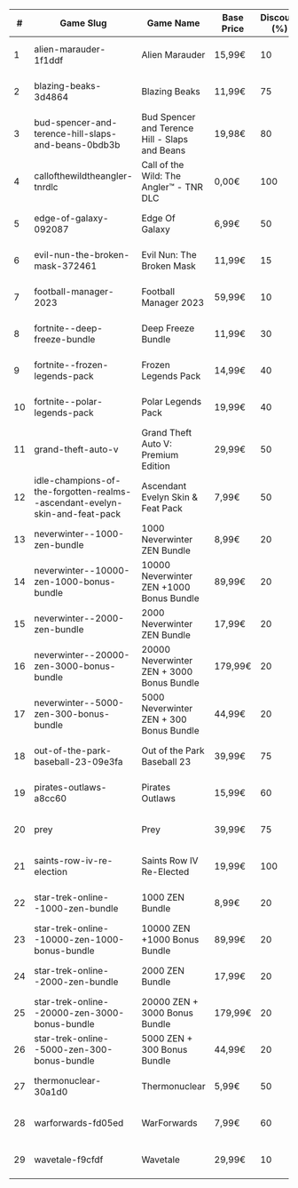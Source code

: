 |#|Game Slug|Game Name|Base Price|Discount (%)|Starts|Ends|
|---|---|---|---|---|---|---|
|1|alien-marauder-1f1ddf|Alien Marauder|15,99€|10|2022-12-15 14h|2022-12-22 14h|
|2|blazing-beaks-3d4864|Blazing Beaks|11,99€|75|2022-12-15 15h|2023-01-02 15h|
|3|bud-spencer-and-terence-hill-slaps-and-beans-0bdb3b|Bud Spencer and Terence Hill - Slaps and Beans|19,98€|80|2022-12-16 04h|2023-01-01 04h|
|4|callofthewildtheangler-tnrdlc|Call of the Wild: The Angler™ - TNR DLC|0,00€|100|2022-12-15 10h|2023-01-05 10h|
|5|edge-of-galaxy-092087|Edge Of Galaxy|6,99€|50|2023-01-10 05h|2023-01-17 05h|
|6|evil-nun-the-broken-mask-372461|Evil Nun: The Broken Mask|11,99€|15|2022-12-09 18h|2022-12-16 18h|
|7|football-manager-2023|Football Manager 2023|59,99€|10|2022-12-22 15h|2022-12-27 15h|
|8|fortnite--deep-freeze-bundle|Deep Freeze Bundle|11,99€|30|2022-12-21 00h|2023-01-10 00h|
|9|fortnite--frozen-legends-pack|Frozen Legends Pack|14,99€|40|2022-12-21 00h|2023-01-10 00h|
|10|fortnite--polar-legends-pack|Polar Legends Pack|19,99€|40|2022-12-21 00h|2023-01-10 00h|
|11|grand-theft-auto-v|Grand Theft Auto V: Premium Edition|29,99€|50|2022-12-14 16h|2023-01-05 16h|
|12|idle-champions-of-the-forgotten-realms--ascendant-evelyn-skin-and-feat-pack|Ascendant Evelyn Skin & Feat Pack|7,99€|50|2023-01-13 20h|2023-01-20 20h|
|13|neverwinter--1000-zen-bundle|1000 Neverwinter ZEN Bundle|8,99€|20|2022-12-21 16h|2023-01-06 16h|
|14|neverwinter--10000-zen-1000-bonus-bundle|10000 Neverwinter ZEN +1000 Bonus Bundle|89,99€|20|2022-12-21 16h|2023-01-06 16h|
|15|neverwinter--2000-zen-bundle|2000 Neverwinter ZEN Bundle|17,99€|20|2022-12-21 16h|2023-01-06 16h|
|16|neverwinter--20000-zen-3000-bonus-bundle|20000 Neverwinter ZEN + 3000 Bonus Bundle|179,99€|20|2022-12-21 16h|2023-01-06 16h|
|17|neverwinter--5000-zen-300-bonus-bundle|5000 Neverwinter ZEN + 300 Bonus Bundle|44,99€|20|2022-12-21 16h|2023-01-06 16h|
|18|out-of-the-park-baseball-23-09e3fa|Out of the Park Baseball 23|39,99€|75|2022-12-22 18h|2023-01-05 13h|
|19|pirates-outlaws-a8cc60|Pirates Outlaws|15,99€|60|2022-12-12 05h|2022-12-18 05h|
|20|prey|Prey|39,99€|75|2023-01-24 16h|2023-01-31 16h|
|21|saints-row-iv-re-election|Saints Row IV Re-Elected|19,99€|100|2022-12-08 16h|2022-12-15 16h|
|22|star-trek-online--1000-zen-bundle|1000 ZEN Bundle|8,99€|20|2022-12-21 16h|2023-01-02 16h|
|23|star-trek-online--10000-zen-1000-bonus-bundle|10000 ZEN +1000 Bonus Bundle|89,99€|20|2022-12-21 16h|2023-01-02 16h|
|24|star-trek-online--2000-zen-bundle|2000 ZEN Bundle|17,99€|20|2022-12-21 16h|2023-01-02 16h|
|25|star-trek-online--20000-zen-3000-bonus-bundle|20000 ZEN + 3000 Bonus Bundle|179,99€|20|2022-12-21 16h|2023-01-02 16h|
|26|star-trek-online--5000-zen-300-bonus-bundle|5000 ZEN + 300 Bonus Bundle|44,99€|20|2022-12-21 16h|2023-01-02 16h|
|27|thermonuclear-30a1d0|Thermonuclear|5,99€|50|2023-01-17 18h|2023-01-24 18h|
|28|warforwards-fd05ed|WarForwards|7,99€|60|2023-01-24 05h|2023-01-31 05h|
|29|wavetale-f9cfdf|Wavetale|29,99€|10|2022-12-12 16h|2022-12-19 16h|

